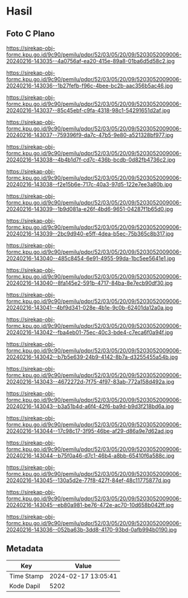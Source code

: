 # Hasil

## Foto C Plano

https://sirekap-obj-formc.kpu.go.id/9c90/pemilu/pdpr/52/03/05/20/09/5203052009006-20240216-143035--4a0756af-ea20-415e-89a8-01ba6d5d58c2.jpg

https://sirekap-obj-formc.kpu.go.id/9c90/pemilu/pdpr/52/03/05/20/09/5203052009006-20240216-143036--1b27fefb-f96c-4bee-bc2b-aac356b5ac46.jpg

https://sirekap-obj-formc.kpu.go.id/9c90/pemilu/pdpr/52/03/05/20/09/5203052009006-20240216-143037--85c45ebf-c9fa-4318-98c1-54291651d2af.jpg

https://sirekap-obj-formc.kpu.go.id/9c90/pemilu/pdpr/52/03/05/20/09/5203052009006-20240216-143037--759396f9-da7c-47b5-9e80-a521328bf977.jpg

https://sirekap-obj-formc.kpu.go.id/9c90/pemilu/pdpr/52/03/05/20/09/5203052009006-20240216-143038--4b4b1d7f-cd7c-436b-bcdb-0d82fb4736c2.jpg

https://sirekap-obj-formc.kpu.go.id/9c90/pemilu/pdpr/52/03/05/20/09/5203052009006-20240216-143038--f2e15b6e-717c-40a3-97d5-122e7ee3a80b.jpg

https://sirekap-obj-formc.kpu.go.id/9c90/pemilu/pdpr/52/03/05/20/09/5203052009006-20240216-143039--1b9d081a-e26f-4bd6-9651-04287f1b65d0.jpg

https://sirekap-obj-formc.kpu.go.id/9c90/pemilu/pdpr/52/03/05/20/09/5203052009006-20240216-143039--2bc9d940-e5ff-4dea-b5ec-75b365c8b317.jpg

https://sirekap-obj-formc.kpu.go.id/9c90/pemilu/pdpr/52/03/05/20/09/5203052009006-20240216-143040--485c8454-6e91-4955-99da-1bc5ee5641e1.jpg

https://sirekap-obj-formc.kpu.go.id/9c90/pemilu/pdpr/52/03/05/20/09/5203052009006-20240216-143040--8fa145e2-591b-4717-84ba-8e7ecb90df30.jpg

https://sirekap-obj-formc.kpu.go.id/9c90/pemilu/pdpr/52/03/05/20/09/5203052009006-20240216-143041--4bf9d341-028e-4b1e-9c0b-62401da12a0a.jpg

https://sirekap-obj-formc.kpu.go.id/9c90/pemilu/pdpr/52/03/05/20/09/5203052009006-20240216-143042--fba4eb01-75ec-40c3-bde4-c7eca6f0a94f.jpg

https://sirekap-obj-formc.kpu.go.id/9c90/pemilu/pdpr/52/03/05/20/09/5203052009006-20240216-143042--b7b5e639-24b9-4142-8b7a-d3255455a54b.jpg

https://sirekap-obj-formc.kpu.go.id/9c90/pemilu/pdpr/52/03/05/20/09/5203052009006-20240216-143043--4672272d-7f75-4f97-83ab-772a158d492a.jpg

https://sirekap-obj-formc.kpu.go.id/9c90/pemilu/pdpr/52/03/05/20/09/5203052009006-20240216-143043--b3a51b4d-a6f4-42f6-ba9d-b9d3f218bd6a.jpg

https://sirekap-obj-formc.kpu.go.id/9c90/pemilu/pdpr/52/03/05/20/09/5203052009006-20240216-143044--17c98c17-3f95-46be-af29-d86a9e7d62ad.jpg

https://sirekap-obj-formc.kpu.go.id/9c90/pemilu/pdpr/52/03/05/20/09/5203052009006-20240216-143044--b75f0a46-d7c1-46b4-a8bb-65410f6a588c.jpg

https://sirekap-obj-formc.kpu.go.id/9c90/pemilu/pdpr/52/03/05/20/09/5203052009006-20240216-143045--130a5d2e-77f8-427f-84ef-48c11775877d.jpg

https://sirekap-obj-formc.kpu.go.id/9c90/pemilu/pdpr/52/03/05/20/09/5203052009006-20240216-143045--eb80a981-be76-472e-ac70-10d658b042ff.jpg

https://sirekap-obj-formc.kpu.go.id/9c90/pemilu/pdpr/52/03/05/20/09/5203052009006-20240216-143036--052ba63b-3dd8-4170-93bd-0afb994b0190.jpg


## Metadata

| Key        | Value               |
| ---------- | ------------------- |
| Time Stamp | 2024-02-17 13:05:41 |
| Kode Dapil | 5202                |



